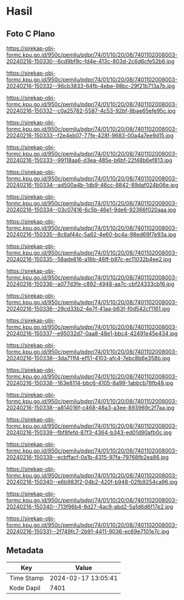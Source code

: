 # Hasil

## Foto C Plano

https://sirekap-obj-formc.kpu.go.id/950c/pemilu/pdpr/74/01/10/20/08/7401102008003-20240216-150330--6cd9bf9c-fd4e-413c-803d-2c6d6cfe52b8.jpg

https://sirekap-obj-formc.kpu.go.id/950c/pemilu/pdpr/74/01/10/20/08/7401102008003-20240216-150332--96cb3833-64fb-4ebe-98bc-29f21b713a7b.jpg

https://sirekap-obj-formc.kpu.go.id/950c/pemilu/pdpr/74/01/10/20/08/7401102008003-20240216-150332--c0a25782-5587-4c53-92bf-8bae65efe95c.jpg

https://sirekap-obj-formc.kpu.go.id/950c/pemilu/pdpr/74/01/10/20/08/7401102008003-20240216-150333--f2e4eb07-77fe-428f-9683-00a4a7ee9d15.jpg

https://sirekap-obj-formc.kpu.go.id/950c/pemilu/pdpr/74/01/10/20/08/7401102008003-20240216-150333--99118aa6-d3ea-485e-b6bf-22f48b6ef813.jpg

https://sirekap-obj-formc.kpu.go.id/950c/pemilu/pdpr/74/01/10/20/08/7401102008003-20240216-150334--ad500a4b-1db9-46cc-8842-89daf024b06e.jpg

https://sirekap-obj-formc.kpu.go.id/950c/pemilu/pdpr/74/01/10/20/08/7401102008003-20240216-150334--03c07416-6c5b-46e1-9de6-92366f020aaa.jpg

https://sirekap-obj-formc.kpu.go.id/950c/pemilu/pdpr/74/01/10/20/08/7401102008003-20240216-150335--8c6af44c-5a62-4e60-bc4a-98ed69f7e93a.jpg

https://sirekap-obj-formc.kpu.go.id/950c/pemilu/pdpr/74/01/10/20/08/7401102008003-20240216-150335--58ade816-a16b-46ff-b97c-ec11032b4ee2.jpg

https://sirekap-obj-formc.kpu.go.id/950c/pemilu/pdpr/74/01/10/20/08/7401102008003-20240216-150336--a077d3fe-c892-4948-aa7c-cbf24333cb16.jpg

https://sirekap-obj-formc.kpu.go.id/950c/pemilu/pdpr/74/01/10/20/08/7401102008003-20240216-150336--29cd33b2-4e7f-41aa-b63f-f0d542cf1161.jpg

https://sirekap-obj-formc.kpu.go.id/950c/pemilu/pdpr/74/01/10/20/08/7401102008003-20240216-150337--e95032d7-0aa8-48e1-bbc4-42491e45e434.jpg

https://sirekap-obj-formc.kpu.go.id/950c/pemilu/pdpr/74/01/10/20/08/7401102008003-20240216-150338--3da711f4-ef51-4103-afc4-7ebc8b6e358b.jpg

https://sirekap-obj-formc.kpu.go.id/950c/pemilu/pdpr/74/01/10/20/08/7401102008003-20240216-150338--163e8114-bbc6-4105-8a99-1abbcb78fb48.jpg

https://sirekap-obj-formc.kpu.go.id/950c/pemilu/pdpr/74/01/10/20/08/7401102008003-20240216-150338--a814016f-c468-48a3-a3ee-893969c2f7aa.jpg

https://sirekap-obj-formc.kpu.go.id/950c/pemilu/pdpr/74/01/10/20/08/7401102008003-20240216-150339--fbf8fefd-87f3-4364-b343-ed01d90afb0c.jpg

https://sirekap-obj-formc.kpu.go.id/950c/pemilu/pdpr/74/01/10/20/08/7401102008003-20240216-150339--ecbffacf-0a1b-4315-97fa-79768fb2ea86.jpg

https://sirekap-obj-formc.kpu.go.id/950c/pemilu/pdpr/74/01/10/20/08/7401102008003-20240216-150340--e6b983f2-04b2-420f-b948-02fb9254ca96.jpg

https://sirekap-obj-formc.kpu.go.id/950c/pemilu/pdpr/74/01/10/20/08/7401102008003-20240216-150340--713f96b4-8d27-4ac9-abd2-5a1d6d6f17e2.jpg

https://sirekap-obj-formc.kpu.go.id/950c/pemilu/pdpr/74/01/10/20/08/7401102008003-20240216-150331--2f749fc7-2b91-4411-9036-ec69e7101e7c.jpg


## Metadata

| Key        | Value               |
| ---------- | ------------------- |
| Time Stamp | 2024-02-17 13:05:41 |
| Kode Dapil | 7401                |



